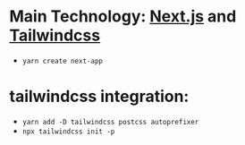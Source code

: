 # Main Technology: [Next.js](https://nextjs.org/) and [Tailwindcss](https://tailwindcss.com/docs/guides/nextjs)

- `yarn create next-app`

# tailwindcss integration:

- `yarn add -D tailwindcss postcss autoprefixer`
- `npx tailwindcss init -p`
